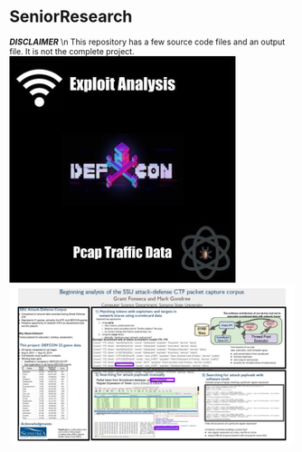 # SeniorResearch
*********DISCLAIMER********* \n
This repository has a few source code files and an output file. It is not the complete project.
![Image of thumbnail](https://github.com/firepaw10/SeniorResearch/blob/main/thumbnail.jpg)
![Image of project](https://github.com/firepaw10/SeniorResearch/blob/main/%5BFonseca%5D%20S%26T%202020%20Poster%20-page-001.jpg)


